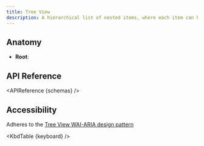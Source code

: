 ```yaml
---
title: Tree View
description: A hierarchical list of nested items, where each item can have additional children elements.
---
```


<script>
    import { KbdTable, APIReference, Preview } from '$docs/components'
    export let schemas;
    export let keyboard;
</script>

## Anatomy

- **Root**: 

## API Reference

<APIReference {schemas} />

## Accessibility

Adheres to the [Tree View WAI-ARIA design pattern](https://www.w3.org/WAI/ARIA/apg/patterns/treeview/)

<KbdTable {keyboard} />